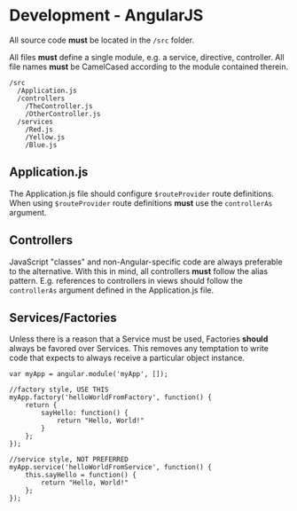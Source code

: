 # Development - AngularJS

All source code **must** be located in the `/src` folder.

All files **must** define a single module, e.g. a service, directive,
controller. All file names **must** be CamelCased according to the module
contained therein.

```
/src
  /Application.js
  /controllers
    /TheController.js
    /OtherController.js
  /services
    /Red.js
    /Yellow.js
    /Blue.js
```

## Application.js

The Application.js file should configure `$routeProvider` route definitions.
When using `$routeProvider` route definitions **must** use the `controllerAs` argument.

## Controllers

JavaScript "classes" and non-Angular-specific code are always preferable
to the alternative. With this in mind, all controllers **must** follow the alias
pattern. E.g. references to controllers in views should follow the `controllerAs`
argument defined in the Application.js file.

## Services/Factories

Unless there is a reason that a Service must be used, Factories **should**
always be favored over Services. This removes any temptation to write code that
expects to always receive a particular object instance.

```
var myApp = angular.module('myApp', []);

//factory style, USE THIS
myApp.factory('helloWorldFromFactory', function() {
    return {
        sayHello: function() {
            return "Hello, World!"
        }
    };
});

//service style, NOT PREFERRED
myApp.service('helloWorldFromService', function() {
    this.sayHello = function() {
        return "Hello, World!"
    };
});
```
